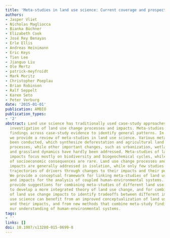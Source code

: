 ```yaml
---
title: 'Meta-studies in land use science: Current coverage and prospects'
authors:
- Jasper Vliet
- Nicholas Magliocca
- Bianka Büchner
- Elizabeth Cook
- José Rey Benayas
- Erle Ellis
- Andreas Heinimann
- Eric Keys
- Tien Lee
- Jianguo Liu
- Ole Mertz
- patrick-meyfroidt
- Mark Moritz
- Christopher Poeplau
- Brian Robinson
- Ralf Seppelt
- Karen Seto
- Peter Verburg
date: '2015-01-01'
publication: AMBIO
publication_types:
- '2'
abstract: Land use science has traditionally used case-study approaches for in-depth
  investigation of land use change processes and impacts. Meta-studies synthesize
  findings across case-study evidence to identify general patterns. In this paper,
  we provide a review of meta-studies in land use science. Various meta-studies have
  been conducted, which synthesize deforestation and agricultural land use change
  processes, while other important changes, such as urbanization, wetland conversion,
  and grassland dynamics have hardly been addressed. Meta-studies of land use change
  impacts focus mostly on biodiversity and biogeochemical cycles, while meta-studies
  of socioeconomic consequences are rare. Land use change processes and land use change
  impacts are generally addressed in isolation, while only few studies considered
  trajectories of drivers through changes to their impacts and their potential feedbacks.
  We provide a conceptual framework for linking meta-studies of land use change processes
  and impacts for the analysis of coupled human-environmental systems. Moreover, we
  provide suggestions for combining meta-studies of different land use change processes
  to develop a more integrated theory of land use change, and for combining meta-studies
  of land use change impacts to identify tradeoffs between different impacts. Land
  use science can benefit from an improved conceptualization of land use change processes
  and their impacts, and from new methods that combine meta-study findings to advance
  our understanding of human-environmental systems.
tags:
- ''
links: []
doi: 10.1007/s13280-015-0699-8
---
```

